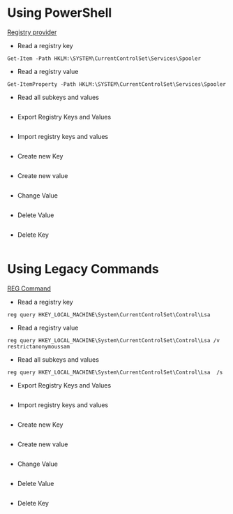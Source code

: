 # Using PowerShell
[Registry provider](https://docs.microsoft.com/en-us/powershell/module/Microsoft.PowerShell.Core/About/about_Registry_Provider?view=powershell-7)

* Read a registry key
```
Get-Item -Path HKLM:\SYSTEM\CurrentControlSet\Services\Spooler
```
* Read a registry value
```
Get-ItemProperty -Path HKLM:\SYSTEM\CurrentControlSet\Services\Spooler
```
* Read all subkeys and values
```

```
* Export Registry Keys and Values
```

```
* Import registry keys and values
```

```
* Create new Key
```

```
* Create new value
```

```
* Change Value
```

```
* Delete Value
```

```
* Delete Key
```

```


# Using Legacy Commands

[REG Command](https://docs.microsoft.com/en-us/windows-server/administration/windows-commands/reg)

* Read a registry key
```
reg query HKEY_LOCAL_MACHINE\System\CurrentControlSet\Control\Lsa
```
* Read a registry value
```
reg query HKEY_LOCAL_MACHINE\System\CurrentControlSet\Control\Lsa /v restrictanonymoussam
```
* Read all subkeys and values
```
reg query HKEY_LOCAL_MACHINE\System\CurrentControlSet\Control\Lsa  /s
```
* Export Registry Keys and Values
```

```
* Import registry keys and values
```

```
* Create new Key
```

```
* Create new value
```

```
* Change Value
```

```
* Delete Value
```

```
* Delete Key
```

```
